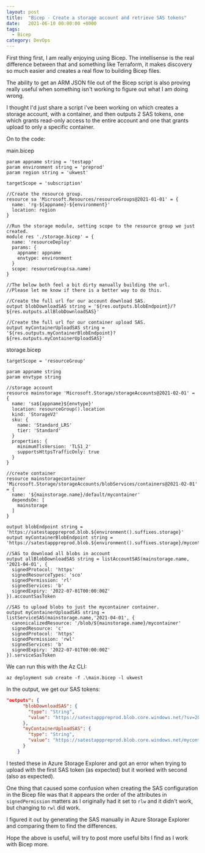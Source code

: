 ```yaml
---
layout: post
title:  "Bicep - Create a storage account and retrieve SAS tokens"
date:   2021-06-10 00:00:00 +0000
tags:
  - Bicep
category: DevOps
---
```


First thing first, I am really enjoying using Bicep. The intellisense is the real difference between that and something like Terraform, it makes discovery so much easier and creates a real flow to building Bicep files.

The ability to get an ARM JSON file out of the Bicep script is also proving really useful when something isn't working to figure out what I am doing wrong.


I thought I'd just share a script i've been working on which creates a storage account, with a container, and then outputs 2 SAS tokens, one which grants read-only access to the entire account and one that grants upload to only a specific container.


On to the code:

main.bicep
```bicep
param appname string = 'testapp'
param environment string = 'preprod'
param region string = 'ukwest'

targetScope = 'subscription'

//Create the resource group.
resource sa 'Microsoft.Resources/resourceGroups@2021-01-01' = {
  name: 'rg-${appname}-${environment}'
  location: region
}

//Run the storage module, setting scope to the resource group we just created.
module res './storage.bicep' = {
  name: 'resourceDeploy'
  params: {
    appname: appname
    envtype: environment
  }
  scope: resourceGroup(sa.name)
}

//The below both feel a bit dirty manually building the url. 
//Please let me know if there is a better way to do this.

//Create the full url for our account download SAS.
output blobDownloadSAS string = '${res.outputs.blobEndpoint}/?${res.outputs.allBlobDownloadSAS}'

//Create the full url for our container upload SAS.
output myContainerUploadSAS string = '${res.outputs.myContainerBlobEndpoint}?${res.outputs.myContainerUploadSAS}'
```

storage.bicep
```bicep
targetScope = 'resourceGroup'

param appname string
param envtype string

//storage account
resource mainstorage 'Microsoft.Storage/storageAccounts@2021-02-01' = {
  name: 'sa${appname}${envtype}'
  location: resourceGroup().location
  kind: 'StorageV2'
  sku: {
    name: 'Standard_LRS'
    tier: 'Standard'
  }
  properties: {
    minimumTlsVersion: 'TLS1_2'
    supportsHttpsTrafficOnly: true
  }
}

//create container
resource mainstoragecontainer 'Microsoft.Storage/storageAccounts/blobServices/containers@2021-02-01' = {
  name: '${mainstorage.name}/default/mycontainer'
  dependsOn: [
    mainstorage
  ]
}

output blobEndpoint string = 'https://satestapppreprod.blob.${environment().suffixes.storage}'
output myContainerBlobEndpoint string = 'https://satestapppreprod.blob.${environment().suffixes.storage}/mycontainer'

//SAS to download all blobs in account
output allBlobDownloadSAS string = listAccountSAS(mainstorage.name, '2021-04-01', {
  signedProtocol: 'https'
  signedResourceTypes: 'sco'
  signedPermission: 'rl'
  signedServices: 'b'
  signedExpiry: '2022-07-01T00:00:00Z'
}).accountSasToken

//SAS to upload blobs to just the mycontainer container.
output myContainerUploadSAS string = listServiceSAS(mainstorage.name,'2021-04-01', {
  canonicalizedResource: '/blob/${mainstorage.name}/mycontainer'
  signedResource: 'c'
  signedProtocol: 'https'
  signedPermission: 'rwl'
  signedServices: 'b'
  signedExpiry: '2022-07-01T00:00:00Z'
}).serviceSasToken
```

We can run this with the Az CLI:
```
az deployment sub create -f .\main.bicep -l ukwest
```

In the output, we get our SAS tokens:
```json
"outputs": {
      "blobDownloadSAS": {
        "type": "String",
        "value": "https://satestapppreprod.blob.core.windows.net/?sv=2015-04-05&ss=b&srt=sco&sp=rl&se=2022-07-01T00%3A00%3A00.0000000Z&spr=https&sig=REDACTED"
      },
      "myContainerUploadSAS": {
        "type": "String",
        "value": "https://satestapppreprod.blob.core.windows.net/mycontainer?sv=2015-04-05&sr=c&spr=https&se=2022-07-01T00%3A00%3A00.0000000Z&sp=rwl&sig=REDACTED"
      }
    }
```

I tested these in Azure Storage Explorer and got an error when trying to upload with the first SAS token (as expected) but it worked with second (also as expected).

One thing that caused some confusion when creating the SAS configuration in the Bicep file was that it appears the order of the attributes in `signedPermission` matters as I originally had it set to `rlw` and it didn't work, but changing to `rwl` did work.

I figured it out by generating the SAS manually in Azure Storage Explorer and comparing them to find the differences.

Hope the above is useful, will try to post more useful bits I find as I work with Bicep more.